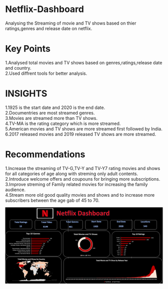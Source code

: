 # Netflix-Dashboard
Analysing the Streaming of movie and TV shows based on thier ratings,genres and release date on netflix.
# Key Points
1.Analysed total movies and TV shows based on genres,ratings,release date and country.<br>
2.Used diffrent tools for better analysis.<br>
# INSIGHTS
1.1925 is the start date and 2020 is the end date.<br>
2.Documentries are most streamed genres.<br>
3.Movies are streamed more than TV shows.<br>
4.TV-MA is the rating category which is more streamed.<br>
5.American movies and TV shows are more streamed first followed by India.<br>
6.2017 released movies and 2019 released TV shows are more streamed.<br>
# Recommendations
1.Increase the streaming of TV-G,TV-Y and TV-Y7 rating movies and shows for all categories of age along with streming only adult contents.<br>
2.Introduce welcome offers and coupouns for bringing more subscriptions.<br>
3.Improve streming of Family related movies for increasing the family audience.<br>
4.Stream more old good quality movies and shows and to increase more subscribers between the age gab of 45 to 70.<br>

<img width="612" alt="Dashboard Image" src="https://github.com/Meeval20/Netflix-Dashboard/blob/main/Netflix%20Dashboard.png" />
